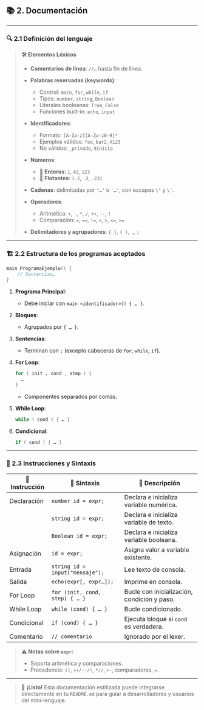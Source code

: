 ## 📚 2. Documentación

---

### 🔍 2.1 Definición del lenguaje

> **🛠️ Elementos Léxicos**
>
> * **Comentarios de línea**: `//…` hasta fin de línea.
> * **Palabras reservadas (keywords)**:
>
>   * Control: `main`, `for`, `while`, `if`
>   * Tipos: `number`, `string`, `Boolean`
>   * Literales booleanas: `True`, `False`
>   * Funciones built-in: `echo`, `input`
> * **Identificadores**:
>
>   * Formato: `[A-Za-z][A-Za-z0-9]*`
>   * Ejemplos válidos: `foo`, `bar2`, `X123`
>   * No válidos: `_privado`, `9inicio`
> * **Números**:
>
>   * 🔢 **Enteros**: `1`, `42`, `123`
>   * 🌊 **Flotantes**: `1.2`, `.2`, `.231`
> * **Cadenas**: delimitadas por `"…"` o `'…'`, con escapes `\"` y `\'`.
> * **Operadores**:
>
>   * Aritmética: `+`, `-`, `*`, `/`, `++`, `--`, `!`
>   * Comparación: `=`, `==`, `!=`, `<`, `>`, `<=`, `>=`
> * **Delimitadores y agrupadores**: `{ }`, `( )`, `,`, `;`

---

### 🏗️ 2.2 Estructura de los programas aceptados

```c
main ProgramaEjemplo() {
    // Sentencias…
}
```

1. **Programa Principal**:

   * Debe iniciar con `main <identificador>() { … }`.
2. **Bloques**:

   * Agrupados por `{ … }`.
3. **Sentencias**:

   * Terminan con `;` (excepto cabeceras de `for`, `while`, `if`).
4. **For Loop**:

   ```c
   for ( init , cond , step ) {
     …
   }
   ```

   * Componentes separados por comas.
5. **While Loop**:

   ```c
   while ( cond ) { … }
   ```
6. **Condicional**:

   ```c
   if ( cond ) { … }
   ```

---

### 📝 2.3 Instrucciones y Sintaxis

| 🔖 Instrucción | 📐 Sintaxis                     | 📖 Descripción                              |
| -------------- | ------------------------------- | ------------------------------------------- |
| Declaración    | `number id = expr;`             | Declara e inicializa variable numérica.     |
|                | `string id = expr;`             | Declara e inicializa variable de texto.     |
|                | `Boolean id = expr;`            | Declara e inicializa variable booleana.     |
| Asignación     | `id = expr;`                    | Asigna valor a variable existente.          |
| Entrada        | `string id = input("mensaje");` | Lee texto de consola.                       |
| Salida         | `echo(expr[, expr…]);`          | Imprime en consola.                         |
| For Loop       | `for (init, cond, step) { … }`  | Bucle con inicialización, condición y paso. |
| While Loop     | `while (cond) { … }`            | Bucle condicionado.                         |
| Condicional    | `if (cond) { … }`               | Ejecuta bloque si `cond` es verdadera.      |
| Comentario     | `// comentario`                 | Ignorado por el lexer.                      |

> **⚠️ Notas sobre `expr`:**
>
> * Soporta aritmética y comparaciones.
> * Precedencia: `()`, `++/--/!`, `*//`, `+-`, comparadores, `=`.

---

> 🚀 **¡Listo!** Esta documentación estilizada puede integrarse directamente en tu `README.md` para guiar a desarrolladores y usuarios del mini-lenguaje.
